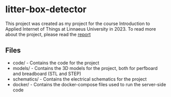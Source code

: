 # litter-box-detector
This project was created as my project for the course Introduction to Applied Internet of Things at Linnaeus University in 2023.
To read more about the project, please read the [report](https://hackmd.io/xFK_AZmkQUyGTrr6Fm0LrA)

## Files

- code/ - Contains the code for the project
- models/ - Contains the 3D models for the project, both for perfboard and breadboard (STL and STEP)
- schematics/ - Contains the electrical schematics for the project
- docker/ - Contains the docker-compose files used to run the server-side code

